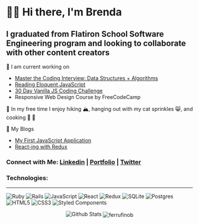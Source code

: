 # 👋🏻 Hi there, I'm Brenda

## I graduated from Flatiron School Software Engineering program and looking to collaborate with other content creators

🔭 I am current working on

- [Master the Coding Interview: Data Structures + Algorithms](https://www.udemy.com/course/master-the-coding-interview-data-structures-algorithms/)
- [Reading Eloquent JavaScript](https://eloquentjavascript.net/)
- [30 Day Vanilla JS Coding Challenge](https://javascript30.com/)
- Responsive Web Design Course by FreeCodeCamp

🌻 In my free time I enjoy hiking 🏔, hanging out with my cat sprinkles 😸, and cooking 🌮 🥘

📕 My Blogs

<!-- BLOG-POST-LIST:START -->

- [My First JavaScript Application](https://brendaferrufino-22455.medium.com/my-javascript-learning-journey-729dd32a5b20)
- [React-ing with Redux](https://brenda-ferrufino.medium.com/react-redux-project-9a7f6a215ee8)

<!-- BLOG-POST-LIST:END -->

### Connect with Me: [Linkedin](https://www.linkedin.com/in/brendaferrufino) | [Portfolio](https://brenda-ferrufino.netlify.app/) | [Twitter](https://twitter.com/BrendaFerrufin4)

### Technologies:

<hr>

<p>
<img alt="Ruby" src="https://img.shields.io/badge/ruby-%23CC342D.svg?style=for-the-badge&logo=ruby&logoColor=white"/>

<img alt="Rails" src="https://img.shields.io/badge/rails-%23CC0000.svg?style=for-the-badge&logo=ruby-on-rails&logoColor=white"/>

<img alt="JavaScript" src="https://img.shields.io/badge/javascript-%23323330.svg?style=for-the-badge&logo=javascript&logoColor=%23F7DF1E"/>

<img alt="React" src="https://img.shields.io/badge/react-%2320232a.svg?style=for-the-badge&logo=react&logoColor=%2361DAFB"/>

<img alt="Redux" src="https://img.shields.io/badge/redux-%23593d88.svg?style=for-the-badge&logo=redux&logoColor=white"/>

<img alt="SQLite" src ="https://img.shields.io/badge/sqlite-%2307405e.svg?style=for-the-badge&logo=sqlite&logoColor=white"/>

<img alt="Postgres" src ="https://img.shields.io/badge/postgres-%23316192.svg?style=for-the-badge&logo=postgresql&logoColor=white"/>

<img alt="HTML5" src="https://img.shields.io/badge/html5-%23E34F26.svg?style=for-the-badge&logo=html5&logoColor=white"/>

<img alt="CSS3" src="https://img.shields.io/badge/css3-%231572B6.svg?style=for-the-badge&logo=css3&logoColor=white"/>

<img alt="Styled Components" src="https://img.shields.io/badge/styled--components-DB7093?style=for-the-badge&logo=styled-components&logoColor=white"/>
</p>

<div align="center">

<img align="center space-around" alt="Github Stats" src="https://github-readme-stats.vercel.app/api?username=ferrufinob&show_icons=true&theme=onedark"/>

<img align="center" src="https://github-readme-streak-stats.herokuapp.com/?user=ferrufinob" alt="ferrufinob" />
</div>
